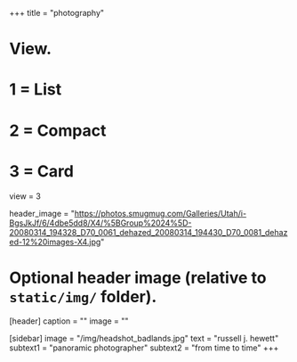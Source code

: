 +++
title = "photography"

# View.
#   1 = List
#   2 = Compact
#   3 = Card
view = 3

header_image = "https://photos.smugmug.com/Galleries/Utah/i-BgsJkJf/6/4dbe5dd8/X4/%5BGroup%2024%5D-20080314_194328_D70_0061_dehazed_20080314_194430_D70_0081_dehazed-12%20images-X4.jpg"

# Optional header image (relative to `static/img/` folder).
[header]
  caption = ""
  image = ""


[sidebar]
  image = "/img/headshot_badlands.jpg"
  text = "russell j. hewett"
  subtext1 = "panoramic photographer"
  subtext2 = "from time to time"
+++
